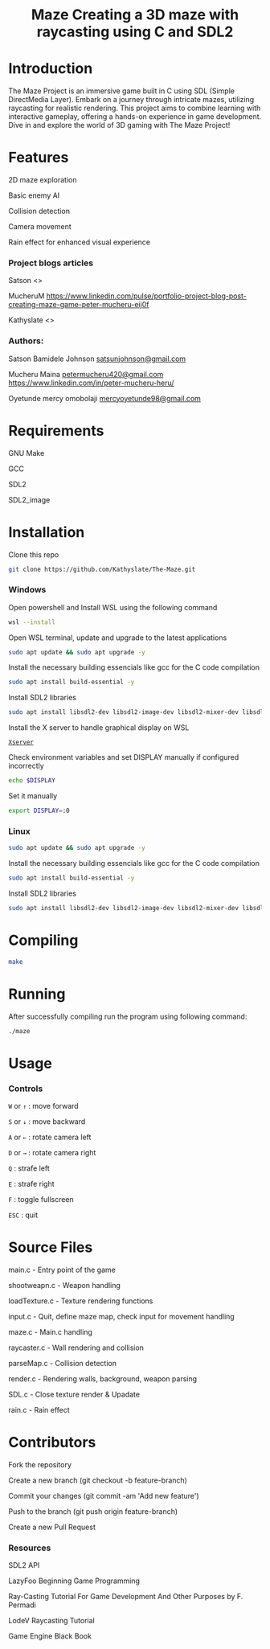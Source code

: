 <h1><center>Maze Creating a 3D maze with raycasting using C and SDL2</center></h1>

# Introduction
The Maze Project is an immersive game built in C using SDL (Simple DirectMedia Layer). Embark on a journey through intricate mazes, utilizing raycasting for realistic rendering. This project aims to combine learning with interactive gameplay, offering a hands-on experience in game development. Dive in and explore the world of 3D gaming with The Maze Project!

# Features
2D maze exploration

Basic enemy AI

Collision detection

Camera movement

Rain effect for enhanced visual experience

### Project blogs articles
Satson <>

MucheruM <https://www.linkedin.com/pulse/portfolio-project-blog-post-creating-maze-game-peter-mucheru-eij0f>

Kathyslate <>

### Authors:
Satson Bamidele Johnson <satsunjohnson@gmail.com>

Mucheru Maina <petermucheru420@gmail.com> <https://www.linkedin.com/in/peter-mucheru-heru/>

Oyetunde mercy omobolaji <mercyoyetunde98@gmail.com> 


# Requirements
GNU Make

GCC

SDL2

SDL2_image


# Installation
Clone this repo
```bash
git clone https://github.com/Kathyslate/The-Maze.git
```

### Windows
Open powershell and Install WSL using the following command

```bash 
wsl --install
```

Open WSL terminal, update and upgrade to the latest applications 

```bash
sudo apt update && sudo apt upgrade -y
```

Install the necessary building essencials like gcc for the C code compilation
```bash
sudo apt install build-essential -y
```

Install SDL2 libraries
```bash
sudo apt install libsdl2-dev libsdl2-image-dev libsdl2-mixer-dev libsdl2-ttf-dev -y
```
Install the X server  to handle graphical display on WSL

[`Xserver`](https://sourceforge.net/projects/vcxsrv/)

Check environment variables and set DISPLAY manually if configured incorrectly
```bash 
echo $DISPLAY
```

Set it manually
```bash
export DISPLAY=:0
```

### Linux

```bash
sudo apt update && sudo apt upgrade -y
```

Install the necessary building essencials like gcc for the C code compilation
```bash
sudo apt install build-essential -y
```

Install SDL2 libraries
```bash
sudo apt install libsdl2-dev libsdl2-image-dev libsdl2-mixer-dev libsdl2-ttf-dev -y
```

# Compiling
```bash
make
```


# Running
After successfully compiling run the program using following command:

```bash
./maze
```


# Usage

### Controls
```W``` or ```↑``` : move forward

```S``` or ```↓``` : move backward

```A``` or ```←``` : rotate camera left 

```D``` or ```→``` : rotate camera right 

```Q``` : strafe left 

```E``` : strafe right 

```F``` : toggle fullscreen 

```ESC``` : quit


# Source Files

main.c - Entry point of the game

shootweapn.c - Weapon handling

loadTexture.c - Texture rendering functions

input.c -  Quit, define maze map, check input for movement handling

maze.c -  Main.c handling

raycaster.c - Wall rendering and collision

parseMap.c - Collision detection

render.c - Rendering walls, background, weapon parsing

SDL.c - Close texture render & Upadate

rain.c - Rain effect


# Contributors
Fork the repository

Create a new branch (git checkout -b feature-branch)

Commit your changes (git commit -am 'Add new feature')

Push to the branch (git push origin feature-branch)

Create a new Pull Request


### Resources
SDL2 API

LazyFoo Beginning Game Programming

Ray-Casting Tutorial For Game Development And Other Purposes by F. Permadi

LodeV Raycasting Tutorial

Game Engine Black Book


